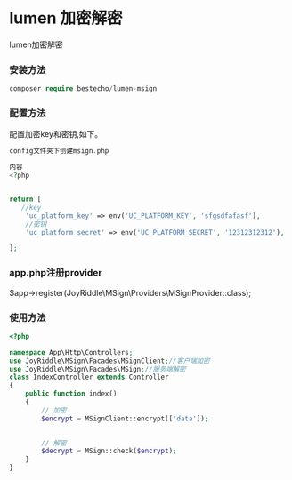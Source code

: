 ﻿# lumen 加密解密

lumen加密解密

### 安装方法 ###

```php
composer require bestecho/lumen-msign
```

### 配置方法 ###

配置加密key和密钥,如下。

```php
config文件夹下创建msign.php

内容
<?php


return [
   //key
    'uc_platform_key' => env('UC_PLATFORM_KEY', 'sfgsdfafasf'),
    //密钥
    'uc_platform_secret' => env('UC_PLATFORM_SECRET', '12312312312'),

];
```
### app.php注册provider ###

$app->register(JoyRiddle\MSign\Providers\MSignProvider::class);

### 使用方法 ###


```php
<?php

namespace App\Http\Controllers;
use JoyRiddle\MSign\Facades\MSignClient;//客户端加密
use JoyRiddle\MSign\Facades\MSign;//服务端解密
class IndexController extends Controller
{
    public function index()
    {
        // 加密
        $encrypt = MSignClient::encrypt(['data']);
    

        // 解密
        $decrypt = MSign::check($encrypt);
    }
}

```

